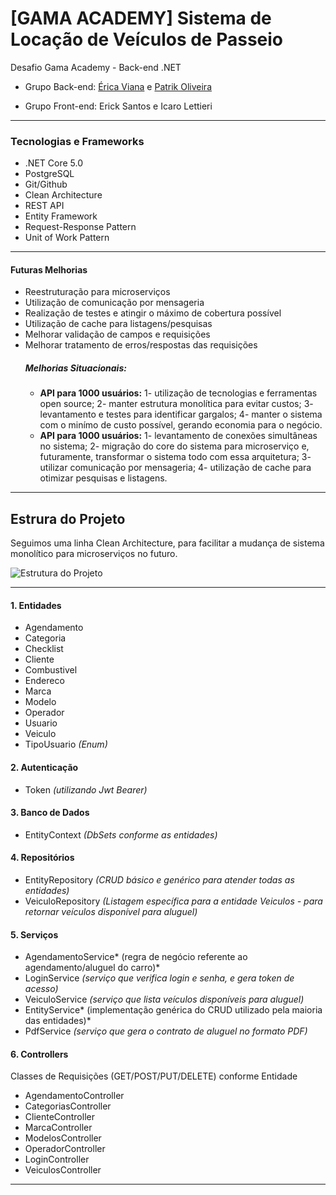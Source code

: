 # [GAMA ACADEMY] Sistema de Locação de Veículos de Passeio
Desafio Gama Academy - Back-end .NET

- Grupo Back-end: [Érica Viana](https://github.com/vianaerica "Érica Viana") e [Patrik Oliveira](https://github.com/patrikoliveira "Patrik Oliveira")

- Grupo Front-end: Erick Santos e Icaro Lettieri

------------


### Tecnologias e Frameworks
- .NET Core 5.0
- PostgreSQL
- Git/Github
- Clean Architecture
- REST API
- Entity Framework
- Request-Response Pattern
- Unit of Work Pattern

------------


#### Futuras Melhorias
- Reestruturação para microserviços
- Utilização de comunicação por mensageria
- Realização de testes e atingir o máximo de cobertura possível
- Utilização de cache para listagens/pesquisas
- Melhorar validação de campos e requisições
- Melhorar tratamento de erros/respostas das requisições
	##### Melhorias Situacionais:
	- **API para 1000 usuários:** 1- utilização de tecnologias e ferramentas open source; 2- manter estrutura monolítica para evitar custos; 3- levantamento e testes para identificar gargalos; 4- manter o sistema com o minímo de custo possível, gerando economia para o negócio.
	- **API para 1000 usuários:** 1- levantamento de conexões simultâneas no sistema; 2- migração do core do sistema para microserviço e, futuramente, transformar o sistema todo com essa arquitetura; 3- utilizar comunicação por mensageria; 4- utilização de cache para otimizar pesquisas e listagens.

------------

## Estrura do Projeto
Seguimos uma linha Clean Architecture, para facilitar a mudança de sistema monolítico para microserviços no futuro.


![Estrutura do Projeto](https://i.ibb.co/Kwb1MR5/a73ce918-d68b-4b84-925f-e561a87082fd.jpg "Estrutura do Projeto")

------------
#### 1. Entidades
- Agendamento
- Categoria
- Checklist
- Cliente
- Combustivel
- Endereco
- Marca
- Modelo
- Operador
- Usuario
- Veiculo
- TipoUsuario *(Enum)*

#### 2. Autenticação
- Token *(utilizando Jwt Bearer)*

#### 3. Banco de Dados
- EntityContext *(DbSets conforme as entidades)*

#### 4. Repositórios
- EntityRepository *(CRUD básico e genérico para atender todas as entidades)*
- VeiculoRepository  *(Listagem específica para a entidade Veiculos - para retornar veículos disponível para aluguel)*

#### 5. Serviços
- AgendamentoService* (regra de negócio referente ao agendamento/aluguel do carro)*
- LoginService *(serviço que verifica login e senha, e gera token de acesso)*
- VeiculoService *(serviço que lista veículos disponíveis para aluguel)*
- EntityService* (implementação genérica do CRUD utilizado pela maioria das entidades)*
- PdfService *(serviço que gera o contrato de aluguel no formato PDF)*

#### 6. Controllers
Classes de Requisições (GET/POST/PUT/DELETE) conforme Entidade

- AgendamentoController
- CategoriasController
- ClienteController
- MarcaController
- ModelosController
- OperadorController
- LoginController
- VeiculosController

------------


